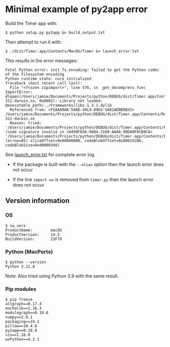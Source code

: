 # Minimal example of py2app error

Build the Timer app with:

```
$ python setup.py py2app &> build_output.txt
```

Then attempt to run it with:

```
$ ./dist/Timer.app/Contents/MacOS/Timer &> launch_error.txt
```

This results in the error messages:

```
Fatal Python error: init_fs_encoding: failed to get the Python codec of the filesystem encoding
Python runtime state: core initialized
Traceback (most recent call last):
  File "<frozen zipimport>", line 576, in _get_decompress_func
ImportError: dlopen(/Users/jamie/Documents/Projects/python/DEBUG/dist/Timer.app/Contents/Resources/zlib.cpython-311-darwin.so, 0x0002): Library not loaded: @executable_path/../Frameworks/libz.1.3.1.dylib
  Referenced from: <F5AAA9A8-54AD-34C4-89D5-5A81AD8B9B32> /Users/jamie/Documents/Projects/python/DEBUG/dist/Timer.app/Contents/Resources/zlib.cpython-311-darwin.so
  Reason: tried: '/Users/jamie/Documents/Projects/python/DEBUG/dist/Timer.app/Contents/Frameworks/libz.1.3.1.dylib' (code signature invalid in <8499F826-9884-3100-AAA6-90DA9F8CB9CA> '/Users/jamie/Documents/Projects/python/DEBUG/dist/Timer.app/Contents/Frameworks/libz.1.3.1.dylib' (errno=85) sliceOffset=0x00000000, codeBlobOffset=0x00015CD0, codeBlobSize=0x00000340)
```

See [launch_error.txt](launch_error.txt) for complete error log.


* If the package is built with the `--alias` option then the launch error does not occur

* If the line `import wx` is removed from `timer.py` then the launch error does not occur

## Version information

### OS

```
$ sw_vers
ProductName:		macOS
ProductVersion:		14.5
BuildVersion:		23F79
```

### Python (MacPorts)

```
$ python --version
Python 3.11.8
```

Note: Also tried using Python 3.9 with the same result.

### Pip modules

```
$ pip freeze
altgraph==0.17.4
macholib==1.16.3
modulegraph==0.19.6
numpy==2.0.1
packaging==24.1
pillow==10.4.0
py2app==0.28.8
six==1.16.0
wxPython==4.2.1
```
